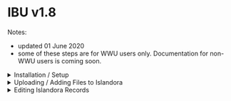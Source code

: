 # IBU v1.8

Notes:
- updated 01 June 2020
- some of these steps are for WWU users only.  Documentation for non-WWU users is coming soon.

<details>
<summary>Installation / Setup</summary>

- [ ] download from https://mabel.wwu.edu/ibu
- [ ] connect to VPN (remotevpn.wwu.edu or securevpn.wwu.edu)
- [ ] double-click the setup file
- [ ] if you encounter a warning/error screen:
    - macOS
        - if you see an "Unidentified publisher" message, cancel and right-click on the icon and click "Open".
    - Windows
        - if you see something like "Windows protected your PC".  Click "More Info" and then "Run Anyway" to proceed. 
        - ![Windows screenshot](https://bytebucket.org/wwulibraries/islandora-batch-uploader/raw/59aba294afec7ac78c2b6e43b3b7e36d6820e67a/static/windows-protected.png)
- configuration / setup ('gear' icon lower left corner)
    - if @ WWU, click the "Use Default Values" button
    - add the API keys you were given
    - click on the Eye (icon) in the top-right corner to see the hidden values
    - enter your email address, username and password and try to login
        - if you encounter a problem, close IBU and make sure you're connected to the VPN (if you are off-campus, using WiFi, or using IBU inside of a virtual machine) and then try again.
    ![config screen](https://github.com/davidbasswwu/IBU_Documentation/blob/master/img/00-configuration.png)
</details>

<details>
<summary>Uploading / Adding Files to Islandora</summary>

- From the Welcome screen, click "Upload"
    ![welcome screen](https://github.com/davidbasswwu/IBU_Documentation/blob/master/img/01-welcome.png)
    - Select "Owner"
        - Which organization on campus "owns" this file?  Who was it commissioned for?
    - Choose or create "Target Collection"
        - Nerd alert: this is not a true Islandora Collection; it's a virtual collection created using Drupal Taxonomies and Views.
    - Note: you will not be able to change the Owner or Target Collection on the next screen (Batch Description), but you can change the Target Collection on the Details screen (the last step of the process).
    - Access (Public or Restricted)
        - Please choose Public whenever possible.  Only Public view configurations are currently available on the Mabel website (as of May 2020).
    - Facial Recognition option
        - Note: if checked, IBU uses Clarifai to attempt to find faces in each photo, and will also try to suggest the name of the person in the event they've been tagged before.  All of that will be visible on the last (Details) page, but will not appear on the next screen.
    - Drag and drop files to begin upload process
    - Notes:
        - Start with small batches, and work your way to larger batches to make sure things are working first.
        - Make sure you have the files to upload on your local device (not a remote/network drive)
        - You should hear a "finger pop" when all of the files have been uploaded and ingested.
        - File formats processed by MABEL
            - Tested in IBU
                - tif
                - tiff
                - jpeg
                - jpg
                - png
                - pdf 
                - mp4
                - mov
                    - note: IBU converts .mov files to .mp4 to make them web-friendly, so additional processing time will be required.
            - Not yet tested in IBU
                - gif
                - mp3
                - jp2 
                - oga
                - ogg
                - flac
                - wav
                - m4v
                - mkv
                - mpeg
                - mpe
                - mpg
                - qt
                - ogv
            - Format-specific notes:
                - Still Images
                    - Please use the highest-quality (largest resolution) version you have.  Web-friendly thumbnails will be automatically generated.  Low-resolution files will generate a warning as shown in the following screenshot: [](https://d.pr/i/YiRuY2) 
                    - Recommended format: TIF
                        - .tiff files use the large-image viewer in MABEL, which has zoom and pan, and will eventually offer other features such as a tour/exhibit feature.
                    - Tiff and JPG formats can store GPS metadata, and that will be shown the the Details page if it exists.
                    - IBU features only available to this format are indicated below by "*img"
                - Video
                    - IBU features only available to this format are indicated below by "*vid"
                - PDF
                    - IBU features only available to this format are indicated below by "*pdf"
- Batch Description (Summary mode)
    - nothing is required in this interface, although it will save you time in the next screen if any of the values are the same for all files.
    - notice "Uploaded %" and "Ingest %".  Ideally, wait until both are at 100% before proceeding.
    - check the "Auto Increment" field to add consecutive numbers after each title (Test 1, Test 2, etc...).  
    - Adjust the "Tag Filter" percentage to show/hide Clarifai concepts
    - Adjust the "Group" slider to cluster images based on their similarity
        - if you see a yellow warning, that means that some of the thumbnails are not show.  Adjust the slider until they all appear.
    - Adjust the "Zoom" slider to make the thumbnails larger or smaller
    - failed ingest/upload > retry
    - TODO
        - remove file (email receipt for which ones)
- Detail Mode
    - required fields (indicated by a *)
        - Title
        - Release Form
        - at least one "tag" of any kind
    - "copy" icons/buttons/feature
        - copy
        - force copy
    - Release Notes
        - optional, internal (non-public) note about the permissions or release form.  You might consider adding the URL or the location of the signed release form here.
    - Title and Abstract > Suggested Captions
        - come from 3 sources:
            - the filename (stripped of some characters)
            - Microsoft AI (photos only)
            - Date Created (if defined, tries to find matches in the University calendar)
    - WWU Places
        - if you do not see any checkboxes, click the Eyecon to show more.  Click a place to confirm that the photo represents it, which will add a tag to the metadata, and also train the AI system to identify it automatically in the future.
    - People
        - if you checked the "Facial Recognition" box on the Welcome screen, you may see up to 5 faces listed here.  Choose or enter the name if you want to train it.  If you do not want to use Facial Recognition, you can always add the names to the Abstract, Title or "Add Your Own Tags".
    - Duplicate detection (v1.8)
        - if IBU can find a duplicate in MABEL, you will see a warning here.  To avoid duplicating the file, just click the Trash icon (lower-right corner) to remove this file from IBU.
        - It only finds "public" files
        - TODO: add a slider to adjust the sensitivity of the matching process. 
    - Notes:
        - you can click "Back", but be aware that anything you do on the previous (Batch summary) page may overwrite what you did on the Details page, so use this with caution.

</details>  

<details>
<summary>Editing Islandora Records</summary>

From the Welcome screen     
![welcome screen](https://github.com/davidbasswwu/IBU_Documentation/blob/master/img/01-welcome.png)
click "Edit":
- Enter IDs of records to edit
- edit each record as you normally would
- known issues (v1.8):
    - you cannot change the "Owner"
    - you can change the "Target Collection", but you cannot add one from this screen (yet) 
    - the copy/force copy feature has not been added to the "Target Collection" field yet.
- Publish, and look for the email receipt (check Clutter/Junk folders)